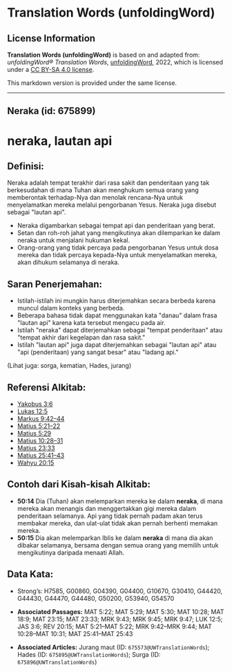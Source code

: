 # Translation Words (unfoldingWord)

## License Information

**Translation Words (unfoldingWord)** is based on and adapted from: _unfoldingWord® Translation Words_, [unfoldingWord](https://unfoldingword.org/utw), 2022, which is licensed under a [CC BY-SA 4.0 license](https://creativecommons.org/licenses/by-sa/4.0/legalcode.en).

This markdown version is provided under the same license.



--------------------------------

## Neraka (id: 675899)

neraka, lautan api
==================

Definisi:
---------

Neraka adalah tempat terakhir dari rasa sakit dan penderitaan yang tak berkesudahan di mana Tuhan akan menghukum semua orang yang memberontak terhadap\-Nya dan menolak rencana\-Nya untuk menyelamatkan mereka melalui pengorbanan Yesus. Neraka juga disebut sebagai "lautan api".

* Neraka digambarkan sebagai tempat api dan penderitaan yang berat.
* Setan dan roh\-roh jahat yang mengikutinya akan dilemparkan ke dalam neraka untuk menjalani hukuman kekal.
* Orang\-orang yang tidak percaya pada pengorbanan Yesus untuk dosa mereka dan tidak percaya kepada\-Nya untuk menyelamatkan mereka, akan dihukum selamanya di neraka.

Saran Penerjemahan:
-------------------

* Istilah\-istilah ini mungkin harus diterjemahkan secara berbeda karena muncul dalam konteks yang berbeda.
* Beberapa bahasa tidak dapat menggunakan kata "danau" dalam frasa "lautan api" karena kata tersebut mengacu pada air.
* Istilah "neraka" dapat diterjemahkan sebagai "tempat penderitaan" atau "tempat akhir dari kegelapan dan rasa sakit."
* Istilah "lautan api" juga dapat diterjemahkan sebagai "lautan api" atau "api (penderitaan) yang sangat besar" atau "ladang api."

(Lihat juga: sorga, kematian, Hades, jurang)

Referensi Alkitab:
------------------

* [Yakobus 3:6](https://ref.ly/Jas3:6)
* [Lukas 12:5](https://ref.ly/Luke12:5)
* [Markus 9:42–44](https://ref.ly/Mark9:42-Mark9:44)
* [Matius 5:21–22](https://ref.ly/Matt5:21-Matt5:22)
* [Matius 5:29](https://ref.ly/Matt0:0)
* [Matius 10:28–31](https://ref.ly/Matt10:28-Matt10:31)
* [Matius 23:33](https://ref.ly/Matt23:33)
* [Matius 25:41–43](https://ref.ly/Matt25:41-Matt25:43)
* [Wahyu 20:15](https://ref.ly/Rev20:15)

Contoh dari Kisah\-kisah Alkitab:
---------------------------------

* **50:14** Dia (Tuhan) akan melemparkan mereka ke dalam **neraka**, di mana mereka akan menangis dan menggertakkan gigi mereka dalam penderitaan selamanya. Api yang tidak pernah padam akan terus membakar mereka, dan ulat\-ulat tidak akan pernah berhenti memakan mereka.
* **50:15** Dia akan melemparkan Iblis ke dalam **neraka** di mana dia akan dibakar selamanya, bersama dengan semua orang yang memilih untuk mengikutinya daripada menaati Allah.

Data Kata:
----------

* Strong’s: H7585, G00860, G04390, G04400, G10670, G30410, G44420, G44430, G44470, G44480, G50200, G53940, G54570

* **Associated Passages:** MAT 5:22; MAT 5:29; MAT 5:30; MAT 10:28; MAT 18:9; MAT 23:15; MAT 23:33; MRK 9:43; MRK 9:45; MRK 9:47; LUK 12:5; JAS 3:6; REV 20:15; MAT 5:21–MAT 5:22; MRK 9:42–MRK 9:44; MAT 10:28–MAT 10:31; MAT 25:41–MAT 25:43
* **Associated Articles:** Jurang maut (ID: `675573@UWTranslationWords`); Hades (ID: `675895@UWTranslationWords`); Surga (ID: `675896@UWTranslationWords`)

